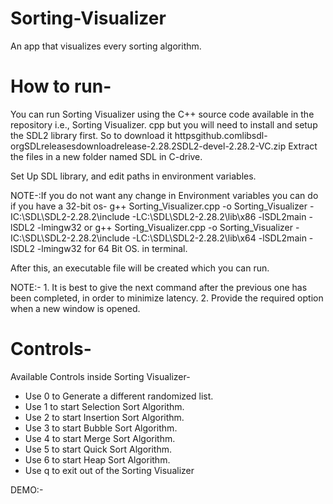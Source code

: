 # Sorting-Visualizer
An app that visualizes every sorting algorithm.
# How to run-

 You can run Sorting Visualizer using the C++ source code available in the repository i.e., Sorting Visualizer. cpp but you will need to install and setup the SDL2 library first. So to download it httpsgithub.comlibsdl-orgSDLreleasesdownloadrelease-2.28.2SDL2-devel-2.28.2-VC.zip
             Extract the files in a new folder named SDL in C-drive.

 Set Up SDL library, and edit paths in environment variables.
 
 NOTE-:If you do not want any change in Environment variables you can do 
 if you have a 32-bit os-
            g++ Sorting_Visualizer.cpp -o Sorting_Visualizer -IC:\SDL\SDL2-2.28.2\include -LC:\SDL\SDL2-2.28.2\lib\x86 -lSDL2main -lSDL2 -lmingw32
     or  g++ Sorting_Visualizer.cpp -o Sorting_Visualizer -IC:\SDL\SDL2-2.28.2\include -LC:\SDL\SDL2-2.28.2\lib\x64 -lSDL2main -lSDL2 -lmingw32 
 for 64 Bit OS.
  in terminal.
 
  After this, an executable file will be created which you can run.

NOTE:- 1. It is best to give the next command after the previous one has been completed, in order to minimize latency.
       2. Provide the required option when a new window is opened.
  
# Controls-
Available Controls inside Sorting Visualizer-
- Use 0 to Generate a different randomized list.
- Use 1 to start Selection Sort Algorithm.
- Use 2 to start Insertion Sort Algorithm.
- Use 3 to start Bubble Sort Algorithm.
- Use 4 to start Merge Sort Algorithm.
- Use 5 to start Quick Sort Algorithm.
- Use 6 to start Heap Sort Algorithm.
- Use q to exit out of the Sorting Visualizer

DEMO:-
